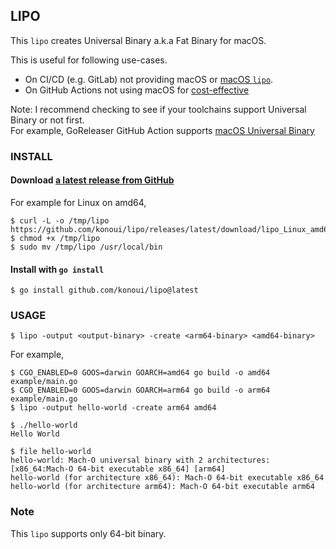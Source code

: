 ## LIPO

This `lipo` creates Universal Binary a.k.a Fat Binary for macOS.

This is useful for following use-cases.

- On CI/CD (e.g. GitLab) not providing macOS or [macOS `lipo`](https://ss64.com/osx/lipo.html).
- On GitHub Actions not using macOS for [cost-effective](https://docs.github.com/en/billing/managing-billing-for-github-actions/about-billing-for-github-actions)

Note: I recommend checking to see if your toolchains support Universal Binary or not first.  
For example, GoReleaser GitHub Action supports [macOS Universal Binary](https://goreleaser.com/customization/universalbinaries/)

### INSTALL

#### Download [a latest release from GitHub](https://github.com/konoui/lipo/releases/latest)

For example for Linux on amd64,

```
$ curl -L -o /tmp/lipo https://github.com/konoui/lipo/releases/latest/download/lipo_Linux_amd64
$ chmod +x /tmp/lipo
$ sudo mv /tmp/lipo /usr/local/bin
```

#### Install with `go install`

```
$ go install github.com/konoui/lipo@latest
```

### USAGE

```
$ lipo -output <output-binary> -create <arm64-binary> <amd64-binary>
```

For example,

```
$ CGO_ENABLED=0 GOOS=darwin GOARCH=amd64 go build -o amd64 example/main.go
$ CGO_ENABLED=0 GOOS=darwin GOARCH=arm64 go build -o arm64 example/main.go
$ lipo -output hello-world -create arm64 amd64
```

```
$ ./hello-world
Hello World

$ file hello-world
hello-world: Mach-O universal binary with 2 architectures: [x86_64:Mach-O 64-bit executable x86_64] [arm64]
hello-world (for architecture x86_64): Mach-O 64-bit executable x86_64
hello-world (for architecture arm64): Mach-O 64-bit executable arm64
```

### Note

This `lipo` supports only 64-bit binary.
